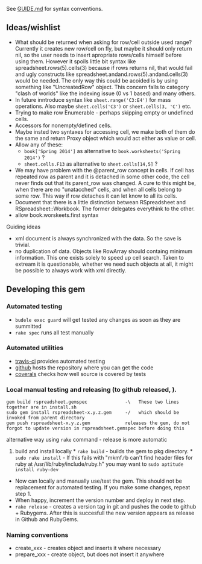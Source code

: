 See [GUIDE.md](GUIDE.md#conventions) for syntax conventions.

## Ideas/wishlist

  * What should be returned when asking for row/cell outside used range? Currently it creates new row/cell on fly, but maybe it should only return nil, so the user needs to insert apropriate rows/cells himself before using them. However it spoils little bit syntax like spreadsheet.rows(5).cells(3) because if rows returns nil, that would fail and ugly constructs like spreadsheet.andand.rows(5).andand.cells(3) would be needed. The only way this could be acoided is by using something like "UncreatedRow" object. This concern falls to category "clash of worlds" like the indexing issue (0 vs 1 based) and many others.
  * In future inntroduce syntax like ``sheet.range('C3:E4')`` for mass operations. Also maybe ``sheet.cells('C3')`` or ``sheet.cells(3, 'C')`` etc.
  * Trying to make row Enumerable - perhaps skipping empty or undefined cells.
  * Accessors for nonempty/defined cells.
  * Maybe insted two syntaxes for accessing cell, we make both of them do the same and return Proxy object which would act either as value or cell.
  * Allow any of these:
    * ``book['Spring 2014']`` as alternative to ``book.worksheets('Spring 2014')`` ?
    * ``sheet.cells.F13`` as alternative to ``sheet.cells[14,5]`` ?
  * We may have problem with the @parent_row concept in cells. If cell has repeated row as parent and it is detached in some other code, the cell never finds out that its parent_row was changed. A cure to this might be, when there are no "unatacched" cells, and when all cells belong to some row. This way if row detaches it can let know to all its cells.
  * Document that there is a little distinction betwean RSpreadsheet and RSpreadsheet::Workbook. The former delegates everythink to the other.
  * allow book.worskeets.first syntax

Guiding ideas
  * xml document is always synchronized with the data. So the save is trivial.
  * no duplication of data. Objects like RowArray should containg minimum information. This one exists solely to speed up cell search. Taken to extream it is questionable, whether we need such objects at all, it might be possible to always work with xml directly.

    
## Developing this gem

### Automated testing

  * ``budele exec guard`` will get tested any changes as soon as they are summitted
  * ``rake spec`` runs all test manually

### Automated utilities
 
  * [travis-ci](https://travis-ci.org/gorn/rspreadsheet) provides automated testing
  * [github](https://github.com/gorn/rspreadsheet) hosts the repository where you can get the code
  * [coverals](https://coveralls.io/r/gorn/rspreadsheet) checks how well source is covered by tests

### Local manual testing and releasing (to github released, ).

    gem build rspreadsheet.gemspec              -\   These two lines together are in install.sh
    sudo gem install rspreadsheet-x.y.z.gem     -/   which should be invoked from parent directory
    gem push rspreadsheet-x.y.z.gem             releases the gem, do not forgot to update version in rspreadsheet.gemspec before doing this

alternative way using ``rake`` command - release is more automatic

  1. build and install locally
    * ``rake build`` - builds the gem to pkg directory. 
    * ``sudo rake install`` - If this fails with "mkmf.rb can't find header files for ruby at /usr/lib/ruby/include/ruby.h" you may want to ``sudo aptitude install ruby-dev``
  * Now can locally and manually use/test the gem. This should not be replacement for automated testing. If you make some changes, repeat step 1.
  * When happy, increment the version number and deploy in next step.
  * ``rake release`` - creates a version tag in git and pushes the code to github + Rubygems. After this is succesfull the new version appears as release in Github and RubyGems.



### Naming conventions

  * create_xxx - creates object and inserts it where necessary
  * prepare_xxx - create object, but does not insert it anywhere
